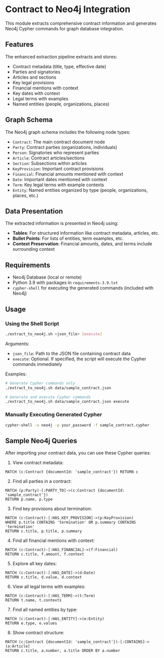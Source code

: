 # Contract to Neo4j Integration

This module extracts comprehensive contract information and generates Neo4j Cypher commands for graph database integration.

## Features

The enhanced extraction pipeline extracts and stores:

- Contract metadata (title, type, effective date)
- Parties and signatories
- Articles and sections
- Key legal provisions
- Financial mentions with context
- Key dates with context
- Legal terms with examples
- Named entities (people, organizations, places)

## Graph Schema

The Neo4j graph schema includes the following node types:

- `Contract`: The main contract document node
- `Party`: Contract parties (organizations, individuals)
- `Person`: Signatories who represent parties
- `Article`: Contract articles/sections
- `Section`: Subsections within articles
- `KeyProvision`: Important contract provisions
- `Financial`: Financial amounts mentioned with context
- `Date`: Important dates mentioned with context
- `Term`: Key legal terms with example contexts
- `Entity`: Named entities organized by type (people, organizations, places, etc.)

## Data Presentation

The extracted information is presented in Neo4j using:

- **Tables**: For structured information like contract metadata, articles, etc.
- **Bullet Points**: For lists of entities, term examples, etc.
- **Context Preservation**: Financial amounts, dates, and terms include surrounding context

## Requirements

- Neo4j Database (local or remote)
- Python 3.9 with packages in `requirements-3.9.txt`
- `cypher-shell` for executing the generated commands (included with Neo4j)

## Usage

### Using the Shell Script

```bash
./extract_to_neo4j.sh <json_file> [execute]
```

Arguments:
- `json_file`: Path to the JSON file containing contract data
- `execute`: Optional. If specified, the script will execute the Cypher commands immediately

Examples:
```bash
# Generate Cypher commands only
./extract_to_neo4j.sh data/sample_contract.json

# Generate and execute Cypher commands
./extract_to_neo4j.sh data/sample_contract.json execute
```

### Manually Executing Generated Cypher

```bash
cypher-shell -u neo4j -p your_password -f sample_contract.cypher
```

## Sample Neo4j Queries

After importing your contract data, you can use these Cypher queries:

1. View contract metadata:
```cypher
MATCH (c:Contract {documentId: 'sample_contract'}) RETURN c
```

2. Find all parties in a contract:
```cypher
MATCH (p:Party)-[:PARTY_TO]->(c:Contract {documentId: 'sample_contract'})
RETURN p.name, p.type
```

3. Find key provisions about termination:
```cypher
MATCH (c:Contract)-[:HAS_KEY_PROVISION]->(p:KeyProvision)
WHERE p.title CONTAINS 'termination' OR p.summary CONTAINS 'termination'
RETURN c.title, p.title, p.summary
```

4. Find all financial mentions with context:
```cypher
MATCH (c:Contract)-[:HAS_FINANCIAL]->(f:Financial)
RETURN c.title, f.amount, f.context
```

5. Explore all key dates:
```cypher
MATCH (c:Contract)-[:HAS_DATE]->(d:Date)
RETURN c.title, d.value, d.context
```

6. View all legal terms with examples:
```cypher
MATCH (c:Contract)-[:HAS_TERM]->(t:Term)
RETURN t.name, t.contexts
```

7. Find all named entities by type:
```cypher
MATCH (c:Contract)-[:HAS_ENTITY]->(e:Entity)
RETURN e.type, e.values
```

8. Show contract structure:
```cypher
MATCH (c:Contract {documentId: 'sample_contract'})-[:CONTAINS]->(a:Article)
RETURN c.title, a.number, a.title ORDER BY a.number
```

